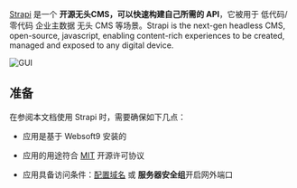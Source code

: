 [Strapi](https://strapi.io/) 是一个 **开源无头CMS，可以快速构建自己所需的 API**，它被用于 低代码/零代码 企业主数据 无头 CMS  等场景。Strapi is the next-gen headless CMS, open-source, javascript, enabling content-rich experiences to be created, managed and exposed to any digital device.



![GUI](https://libs.websoft9.com/Websoft9/DocsPicture/zh/strapi/strapi-gui-websoft9.png)


## 准备

在参阅本文档使用 Strapi 时，需要确保如下几点：

- 应用是基于 Websoft9 安装的

- 应用的用途符合 [MIT](https://opensource.org/licenses/MIT) 开源许可协议

- 应用具备访问条件：[配置域名](./guide/appsetdomain) 或 **服务器安全组**开启网外端口